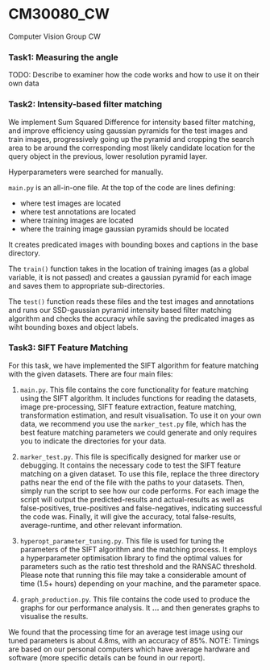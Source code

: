 # CM30080_CW
Computer Vision Group CW

### Task1: Measuring the angle
TODO: Describe to examiner how the code works and how to use it on their own data

### Task2: Intensity-based filter matching

We implement Sum Squared Difference for intensity based filter matching, and improve efficiency using gaussian pyramids for the test images and train images, progressively going up the pyramid and cropping the search area to be around the corresponding most likely candidate location for the query object in the previous, lower resolution pyramid layer.

Hyperparameters were searched for manually.

`main.py` is an all-in-one file. 
At the top of the code are lines defining: 
  - where test images are located
  - where test annotations are located
  - where training images are located
  - where the training image gaussian pyramids should be located 

It creates predicated images with bounding boxes and captions in the base directory.

The `train()` function takes in the location of training images (as a global variable, it is not passed) and creates a gaussian pyramid for each image and saves them to appropriate sub-directories.

The `test()` function reads these files and the test images and annotations and runs our SSD-gaussian pyramid intensity based filter matching algorithm and checks the accuracy while saving the predicated images as wiht bounding boxes and object labels.


### Task3: SIFT Feature Matching
For this task, we have implemented the SIFT algorithm for feature matching with the given datasets. There are four main files:

1. `main.py`. This file contains the core functionality for feature matching using the SIFT algorithm. It includes functions for reading the datasets, image pre-processing, SIFT feature extraction, feature matching, transformation estimation, and result visualisation. To use it on your own data, we recommend you use the `marker_test.py` file, which has the best feature matching parameters we could generate and only requires you to indicate the directories for your data.

2. `marker_test.py`. This file is specifically designed for marker use or debugging. It contains the necessary code to test the SIFT feature matching on a given dataset. To use this file, replace the three directory paths near the end of the file with the paths to your datasets. Then, simply run the script to see how our code performs. For each image the script will output the predicted-results and actual-results as well as false-positives, true-positives and false-negatives, indicating successful the code was. Finally, it will give the accuracy, total false-results, average-runtime, and other relevant information.

3. `hyperopt_parameter_tuning.py`. This file is used for tuning the parameters of the SIFT algorithm and the matching process. It employs a hyperparameter optimisation library to find the optimal values for parameters such as the ratio test threshold and the RANSAC threshold. Please note that running this file may take a considerable amount of time (1.5+ hours) depending on your machine, and the parameter space.

4. `graph_production.py`. This file contains the code used to produce the graphs for our performance analysis. It **...** and then generates graphs to visualise the results.

We found that the processing time for an average test image using our tuned parameters is about 4.8ms, with an accuracy of 85%.
NOTE: Timings are based on our personal computers which have average hardware and software (more specific details can be found in our report).
